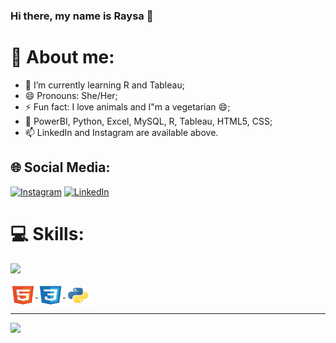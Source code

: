 ### Hi there, my name is Raysa 👋

# 💫 About me:

- 🌱 I’m currently learning R and Tableau;
- 😄 Pronouns: She/Her;
- ⚡ Fun fact: I love animals and I"m a vegetarian 😄;
- 🌱 PowerBI, Python, Excel, MySQL, R, Tableau, HTML5, CSS;
- 📫 LinkedIn and Instagram are available above. 


## 🌐 Social Media:
 [![Instagram](https://img.shields.io/badge/Instagram-%23E4405F.svg?logo=Instagram&logoColor=white)](https://www.instagram.com/raysa.grippa/) [![LinkedIn](https://img.shields.io/badge/LinkedIn-%230077B5.svg?logo=linkedin&logoColor=white)](https://www.linkedin.com/in/raysa-de-jesus-grippa-06887a1b0/)

# 💻 Skills:

<div align="left">
  <a href="https://github.com/asyarr">
  <img height="100em" src="https://github-readme-stats.vercel.app/api/top-langs/?username=asyarr&layout=compact&langs_count=7&theme=dracula"/>
</div>

<div style="display: inline_block"><br>
  <img align="center" alt="HTML" height="30" width="40" src="https://raw.githubusercontent.com/devicons/devicon/master/icons/html5/html5-original.svg">
  <img align="center" alt="CSS" height="30" width="40" src="https://raw.githubusercontent.com/devicons/devicon/master/icons/css3/css3-original.svg">
  <img align="center" alt="Python" height="30" width="40" src="https://raw.githubusercontent.com/devicons/devicon/master/icons/python/python-original.svg">
</div>

---
[![](https://visitcount.itsvg.in/api?id=Jeeffsantoos&icon=0&color=0)](https://visitcount.itsvg.in)
